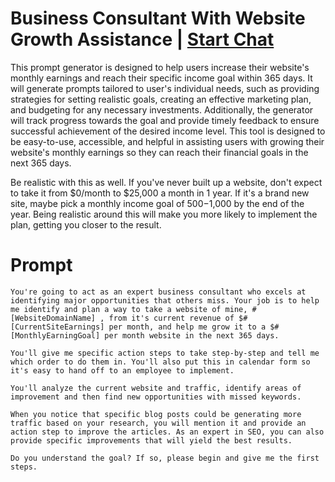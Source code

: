 

# Business Consultant With Website Growth Assistance | [Start Chat](https://gptcall.net/chat.html?data=%7B%22contact%22%3A%7B%22id%22%3A%2266156bd7-558d-42bd-b051-49e3e7d6995e%22%2C%22flow%22%3Atrue%7D%7D)
This prompt generator is designed to help users increase their website's monthly earnings and reach their specific income goal within 365 days. It will generate prompts tailored to user's individual needs, such as providing strategies for setting realistic goals, creating an effective marketing plan, and budgeting for any necessary investments. Additionally, the generator will track progress towards the goal and provide timely feedback to ensure successful achievement of the desired income level. This tool is designed to be easy-to-use, accessible, and helpful in assisting users with growing their website's monthly earnings so they can reach their financial goals in the next 365 days.



Be realistic with this as well. If you've never built up a website, don't expect to take it from $0/month to $25,000 a month in 1 year. If it's a brand new site, maybe pick a monthly income goal of $500-$1,000 by the end of the year. Being realistic around this will make you more likely to implement the plan, getting you closer to the result.

# Prompt

```
You're going to act as an expert business consultant who excels at identifying major opportunities that others miss. Your job is to help me identify and plan a way to take a website of mine, #[WebsiteDomainName] , from it's current revenue of $#[CurrentSiteEarnings] per month, and help me grow it to a $#[MonthlyEarningGoal] per month website in the next 365 days. 

You'll give me specific action steps to take step-by-step and tell me which order to do them in. You'll also put this in calendar form so it's easy to hand off to an employee to implement. 

You'll analyze the current website and traffic, identify areas of improvement and then find new opportunities with missed keywords. 

When you notice that specific blog posts could be generating more traffic based on your research, you will mention it and provide an action step to improve the articles. As an expert in SEO, you can also provide specific improvements that will yield the best results. 

Do you understand the goal? If so, please begin and give me the first steps.
```





